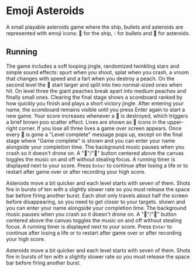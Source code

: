 # Emoji Asteroids

A small playable asteroids game where the ship, bullets and asteroids are represented with emoji icons: 🍆 for the ship, 💧 for bullets and 🍑 for asteroids.

## Running

The game includes a soft looping jingle, randomized twinkling stars and simple
sound effects: spurt when you shoot, splat when you crash, a vroom that changes
with speed and a fart when you destroy a peach. On the second level the 🍑 start
larger and split into two normal-sized ones when hit. On level three the giant
peaches break apart into medium peaches and finally small ones. Clearing the
final stage shows a scoreboard ranked by how quickly you finish and plays a
short victory jingle. After entering your name, the scoreboard remains visible
until you press Enter again to start a new game.
Your score increases whenever a 🍑 is destroyed, which triggers a brief brown poo
scatter effect. Lives are shown as 🍆 icons in the upper-right corner. If you lose
all three lives a game over screen appears. Once every 🍑 is gone a "Level
complete" message pops up, except on the final stage where "Game complete" is
shown and you can enter your name alongside your completion time. The background
music pauses when you crash so it doesn't drone on. A "🔕"/"🔔" button centered
above the canvas toggles the music on and off without stealing focus. A running
timer is displayed next to your score.
Press `Enter` to continue after losing a life or to restart after game over or
after recording your high score.

Asteroids move a bit quicker and each level starts with seven of them. Shots fire
in bursts of ten with a slightly slower rate so you must release the space bar
before firing another burst.
Each shot only travels about half the screen before disappearing, so you need to
get closer to your targets.
shown and you can enter your name alongside your completion time. The background
music pauses when you crash so it doesn't drone on. A "🔕"/"🔔" button centered
above the canvas toggles the music on and off without stealing focus. A running
timer is displayed next to your score.
Press `Enter` to continue after losing a life or to restart after game over or
after recording your high score.

Asteroids move a bit quicker and each level starts with seven of them. Shots fire
in bursts of ten with a slightly slower rate so you must release the space bar
before firing another burst.
